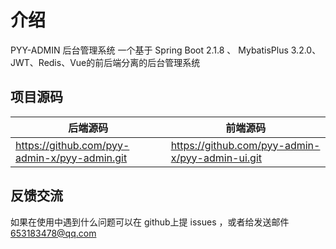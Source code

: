 # 介绍
PYY-ADMIN 后台管理系统
一个基于 Spring Boot 2.1.8 、 MybatisPlus 3.2.0、 JWT、Redis、Vue的前后端分离的后台管理系统

##  项目源码

| 后端源码 | 前端源码 |
| ------ | ------ |
| <https://github.com/pyy-admin-x/pyy-admin.git> | <https://github.com/pyy-admin-x/pyy-admin-ui.git> |


## 反馈交流
如果在使用中遇到什么问题可以在 github上提 issues ，或者给发送邮件 653183478@qq.com